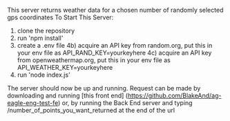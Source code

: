 This server returns weather data for a chosen number of randomly selected gps coordinates
To Start This Server:

1) clone the repository
2) run 'npm install'
3) create a .env file
  4b) acquire an API key from random.org, put this in your env file as API_RAND_KEY=yourkeyhere
  4c) acquire an API key from openweathermap.org, put this in your env file as API_WEATHER_KEY=yourkeyhere
4) run 'node index.js'

The server should now be up and running.
Request can be made by downloading and running [this front end] (https://github.com/BlakeAnd/ag-eagle-eng-test-fe)
or,
by running the Back End server and typing /number_of_points_you_want_returned at the end of the url
